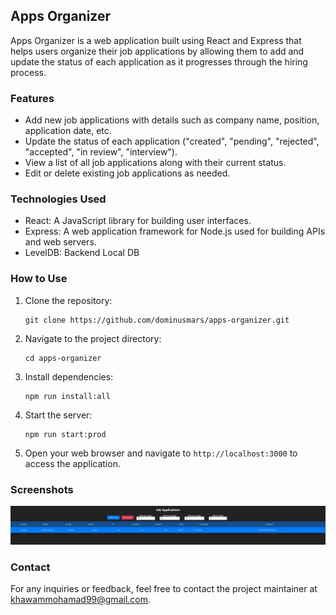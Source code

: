 ## Apps Organizer

Apps Organizer is a web application built using React and Express that helps users organize their job applications by allowing them to add and update the status of each application as it progresses through the hiring process.

### Features

-   Add new job applications with details such as company name, position, application date, etc.
-   Update the status of each application ("created", "pending", "rejected", "accepted", "in review", "interview").
-   View a list of all job applications along with their current status.
-   Edit or delete existing job applications as needed.

### Technologies Used

-   React: A JavaScript library for building user interfaces.
-   Express: A web application framework for Node.js used for building APIs and web servers.
-   LevelDB: Backend Local DB

### How to Use

1. Clone the repository:
    ```
    git clone https://github.com/dominusmars/apps-organizer.git
    ```
2. Navigate to the project directory:
    ```
    cd apps-organizer
    ```
3. Install dependencies:
    ```
    npm run install:all
    ```
4. Start the server:
    ```
    npm run start:prod
    ```
5. Open your web browser and navigate to `http://localhost:3000` to access the application.

### Screenshots

![Web UI](image.png)

### Contact

For any inquiries or feedback, feel free to contact the project maintainer at [khawammohamad99@gmail.com](mailto:khawammohamad99@gmail.com).
